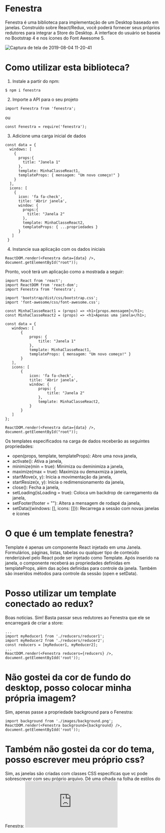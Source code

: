 
# Fenestra

Fenestra é uma biblioteca para implementação de um Desktop baseado em janelas. Construído sobre React/Redux, você poderá fornecer seus próprios redutores para integrar a Store do Desktop. A interface do usuário se baseia no Bootstrap 4 e nos ícones do Font Awesome 5.

![Captura de tela de 2019-08-04 11-20-41](https://user-images.githubusercontent.com/6832383/62424798-46cc4b00-b6aa-11e9-934c-b99eb3c6e209.png)

# Como utilizar esta biblioteca?
1. Instale a partir do npm:
```
$ npm i fenestra
```
2. Importe a API para o seu projeto
```
import Fenestra from 'fenestra';
```
ou
```
const Fenestra = require('fenestra');
```
3. Adicione uma carga inicial de dados
```
const data = {
  windows: [
    {
      props:{
        title: "Janela 1"
      },
      template: MinhaClasseReact1,
      templateProps: { mensagem: "Um novo começo!" }
    }
  ],
  icons: [
    {
      icon: 'fa fa-check',
      title: 'Abrir janela',
      window: {
        props:{
          title: "Janela 2"
        },
        template: MinhaClasseReact2,
        templateProps: { ...propriedades }
      }
   ]
 }
 ```
 4. Instancie sua aplicação com os dados iniciais
 ```
 ReactDOM.render(<Fenestra data={data} />, document.getElementById("root"));
 ```
 Pronto, você terá um aplicação como a mostrada a seguir:
 
 ```
import React from 'react';
import ReactDOM from 'react-dom';
import Fenestra from 'fenestra';

import 'bootstrap/dist/css/bootstrap.css';
import 'font-awesome/css/font-awesome.css';

const MinhaClasseReact1 = (props) => <h1>{props.mensagem}</h1>;
const MinhaClasseReact2 = (props) => <h1>Apenas uma janela</h1>;

const data = {
    windows: [
        {
            props: {
                title: "Janela 1"
            },
            template: MinhaClasseReact1,
            templateProps: { mensagem: "Um novo começo!" }
        }
    ],
    icons: [
        {
            icon: 'fa fa-check',
            title: 'Abrir janela',
            window: {
                props: {
                    title: "Janela 2"
                },
                template: MinhaClasseReact2,
            }
        }
    ]
};

ReactDOM.render(<Fenestra data={data} />, document.getElementById("root"));
```
Os templates especificados na carga de dados receberão as seguintes propriedades:

*    open(props, template, templateProps): Abre uma nova janela,
*    activate(): Ativa a janela,
*    minimize(min = true): Minimiza ou deminimiza a janela,
*    maximize(max = true): Maximiza ou demaxmiza a janela,
*    startMove(x, y): Inicia a movimentação da janela,
*    startResize(x, y): Inicia o redimensionamento da janela,    
*    close(): Fecha a janela,
*    setLoading(isLoading = true): Coloca um backdrop de carregamento da janela,
*    setFooter(footer = ""): Altera a mensagem de rodapé da janela,
*    setData({windows: [], icons: []}): Recarrega a sessão com novas janelas e ícones

# O que é um template fenestra?

Template é apenas um componente React injetado em uma Janela. Formulários, páginas, listas, tabelas ou qualquer tipo de conteúdo renderizável pelo React pode ser injetado como Template. Após inserido na janela, o componente receberá as propriedades definidas em templateProps, além das ações definidas para controle da janela. Também são inseridos métodos para controle da sessão (open e setData).

# Posso utilizar um template conectado ao redux?

Boas notícias. Sim! Basta passar seus redutores ao Fenestra que ele se encarregará de criar a store:
```
...
import myReducer1 from './reducers/reducer1';
import myReducer2 from './reducers/reducer2';
const reducers = [myReducer1, myReducer2];
...
ReactDOM.render(<Fenestra reducers={reducers} />, document.getElementByIdd('root'));
```
# Não gostei da cor de fundo do desktop, posso colocar minha própria imagem?
Sim, apenas passe a propriedade background para o Fenestra:
```
import background from './images/background.png';
ReactDOM.render(<Fenestra background={background} />, document.getElementByIdd('root'));
```

# Também não gostei da cor do tema, posso escrever meu próprio css?
Sim, as janelas são criadas com classes CSS específicas que vc pode sobrescrever com seu próprio arquivo. Dê uma olhada na folha de estilos do Fenestra:
![app.css](https://github.com/alfredogaliza/fenestra/blob/master/src/styles/app.css)
